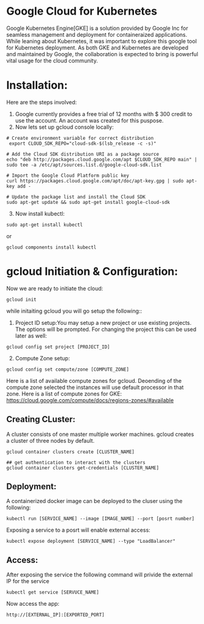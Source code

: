 # Google Cloud for Kubernetes

Google Kubernetes Engine[GKE] is a solution provided by Google Inc for seamless management and deployment for containeraized applications.
While leaning about Kubernetes, it was important to explore this google tool for Kubernetes deployment. As both GKE and Kubernetes are developed and maintained by Google, the collaboration is expected to bring is powerful vital usage for the cloud community. 

# Installation:
Here are the steps involved:
1. Google currently provides a free trial of 12 months with $ 300 credit to use the account. An account was created for this puspose.
2. Now lets set up gcloud console locally:
```
# Create environment variable for correct distribution
 export CLOUD_SDK_REPO="cloud-sdk-$(lsb_release -c -s)"

# Add the Cloud SDK distribution URI as a package source
echo "deb http://packages.cloud.google.com/apt $CLOUD_SDK_REPO main" | sudo tee -a /etc/apt/sources.list.d/google-cloud-sdk.list

# Import the Google Cloud Platform public key
curl https://packages.cloud.google.com/apt/doc/apt-key.gpg | sudo apt-key add -

# Update the package list and install the Cloud SDK
sudo apt-get update && sudo apt-get install google-cloud-sdk
```
3. Now install kubectl:
```
sudo apt-get install kubectl
```
or 
```
gcloud components install kubectl
```

# gcloud Initiation & Configuration:

Now we are ready to initiate the cloud:
```
gcloud init
```
while initaiting gcloud you will go setup the following::
1. Project ID setup:You may setup a new project or use existing projects. The options will be prompted. For changing the project this can be used later as well:
```
gcloud config set project [PROJECT_ID]
```
2. Compute Zone setup: 
```
gcloud config set compute/zone [COMPUTE_ZONE]
```
Here is a list of available compute zones for gcloud. Deoending of the compute zone selected the instances will use default processor in that zone. Here is a list of compute zones for GKE:
https://cloud.google.com/compute/docs/regions-zones/#available

## Creating CLuster:
A cluster consists of one master multiple worker machines. gcloud creates a cluster of three nodes by default.
```
gcloud container clusters create [CLUSTER_NAME]

## get authentication to interact with the clusters
gcloud container clusters get-credentials [CLUSTER_NAME]
```

## Deployment:
A containerized docker image can be deployed to the cluser using the following:
```
kubectl run [SERVICE_NAME] --image [IMAGE_NAME] --port [posrt number]
```
Exposing a service to a posrt will enable external access:
```
kubectl expose deployment [SERVICE_NAME] --type "LoadBalancer"
```
## Access:
After exposing the service the following command will privide the external IP for the service
```
kubectl get service [SERVUCE_NAME]
```
Now access the app:
```
http://[EXTERNAL_IP]:[EXPORTED_PORT]
```
